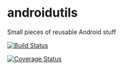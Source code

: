 androidutils
============

Small pieces of reusable Android stuff

[![Build Status](https://api.travis-ci.org/kotlinski/androidutils-gradle.png?branch=master)](https://api.travis-ci.org/kotlinski/androidutils-gradle)

[![Coverage Status](https://img.shields.io/coveralls/kotlinski/androidutils-gradle.svg)](https://coveralls.io/r/kotlinski/androidutils-gradle)